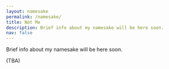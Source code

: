 ```yaml
---
layout: namesake
permalink: /namesake/
title: Not Me
description: Brief info about my namesake will be here soon.
nav: false
---
```


Brief info about my namesake will be here soon.

(TBA)
